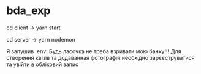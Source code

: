 # bda_exp

cd client -> yarn start

cd server -> yarn nodemon

Я запушив .env! Будь ласочка не треба взривати мою банку!!!
Для створення квізів та додаванная фотографій необхідно зарєєструватися та увійти в обліковий запис
